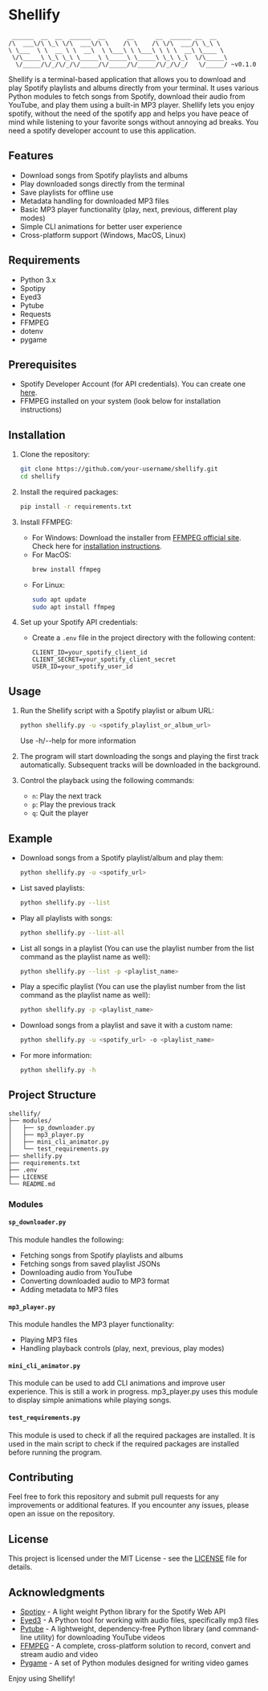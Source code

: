# Shellify

```
 ______  __  __  ______  __      __      __  ______ __  __
/\  ___\/\ \_\ \/\  ___\/\ \    /\ \    /\ \/\  ___/\ \_\ \
\ \___  \ \  __ \ \  __\  \ \___\ \ \___\ \ \ \  __\ \____ \
 \/\_____\ \_\ \_\ \_____\ \_____\ \_____\ \_\ \_\  \/\_____\
  \/_____/\/_/\/_/\/_____/\/_____/\/_____/\/_/\/_/   \/_____/ ~v0.1.0
```

Shellify is a terminal-based application that allows you to download and play Spotify playlists and albums directly from your terminal. It uses various Python modules to fetch songs from Spotify, download their audio from YouTube, and play them using a built-in MP3 player. Shellify lets you enjoy spotify, without the need of the spotify app and helps you have peace of mind while listening to your favorite songs without annoying ad breaks.
You need a spotify developer account to use this application.

## Features

- Download songs from Spotify playlists and albums
- Play downloaded songs directly from the terminal
- Save playlists for offline use
- Metadata handling for downloaded MP3 files
- Basic MP3 player functionality (play, next, previous, different play modes)
- Simple CLI animations for better user experience
- Cross-platform support (Windows, MacOS, Linux)

## Requirements

- Python 3.x
- Spotipy
- Eyed3
- Pytube
- Requests
- FFMPEG
- dotenv
- pygame

## Prerequisites

- Spotify Developer Account (for API credentials). You can create one [here](https://developer.spotify.com).
- FFMPEG installed on your system (look below for installation instructions)

## Installation

1. Clone the repository:

   ```bash
   git clone https://github.com/your-username/shellify.git
   cd shellify
   ```

2. Install the required packages:

   ```bash
   pip install -r requirements.txt
   ```

3. Install FFMPEG:

   - For Windows: Download the installer from [FFMPEG official site](https://ffmpeg.org/download.html). Check here for [installation instructions](https://www.wikihow.com/Install-FFmpeg-on-Windows).
   - For MacOS:
     ```bash
     brew install ffmpeg
     ```
   - For Linux:
     ```bash
     sudo apt update
     sudo apt install ffmpeg
     ```

4. Set up your Spotify API credentials:
   - Create a `.env` file in the project directory with the following content:
     ```env
     CLIENT_ID=your_spotify_client_id
     CLIENT_SECRET=your_spotify_client_secret
     USER_ID=your_spotify_user_id
     ```

## Usage

1. Run the Shellify script with a Spotify playlist or album URL:

   ```bash
   python shellify.py -u <spotify_playlist_or_album_url>
   ```

   Use -h/--help for more information

2. The program will start downloading the songs and playing the first track automatically. Subsequent tracks will be downloaded in the background.

3. Control the playback using the following commands:
   - `n`: Play the next track
   - `p`: Play the previous track
   - `q`: Quit the player

## Example

- Download songs from a Spotify playlist/album and play them:

  ```bash
  python shellify.py -u <spotify_url>
  ```

- List saved playlists:

  ```bash
  python shellify.py --list
  ```

- Play all playlists with songs:

  ```bash
  python shellify.py --list-all
  ```

- List all songs in a playlist (You can use the playlist number from the list command as the playlist name as well):

  ```bash
  python shellify.py --list -p <playlist_name>
  ```

- Play a specific playlist (You can use the playlist number from the list command as the playlist name as well):

  ```bash
  python shellify.py -p <playlist_name>
  ```

- Download songs from a playlist and save it with a custom name:

  ```bash
  python shellify.py -u <spotify_url> -o <playlist_name>
  ```

- For more information:

  ```bash
  python shellify.py -h
  ```

## Project Structure

```plaintext
shellify/
├── modules/
│   ├── sp_downloader.py
│   ├── mp3_player.py
│   ├── mini_cli_animator.py
│   └── test_requirements.py
├── shellify.py
├── requirements.txt
├── .env
├── LICENSE
└── README.md
```

### Modules

#### `sp_downloader.py`

This module handles the following:

- Fetching songs from Spotify playlists and albums
- Fetching songs from saved playlist JSONs
- Downloading audio from YouTube
- Converting downloaded audio to MP3 format
- Adding metadata to MP3 files

#### `mp3_player.py`

This module handles the MP3 player functionality:

- Playing MP3 files
- Handling playback controls (play, next, previous, play modes)

#### `mini_cli_animator.py`

This module can be used to add CLI animations and improve user experience. This is still a work in progress. mp3_player.py uses this module to display simple animations while playing songs.

#### `test_requirements.py`

This module is used to check if all the required packages are installed. It is used in the main script to check if the required packages are installed before running the program.

## Contributing

Feel free to fork this repository and submit pull requests for any improvements or additional features. If you encounter any issues, please open an issue on the repository.

## License

This project is licensed under the MIT License - see the [LICENSE](https://github.com/sajitha-tj/shellify/blob/main/LICENSE) file for details.

## Acknowledgments

- [Spotipy](https://spotipy.readthedocs.io/) - A light weight Python library for the Spotify Web API
- [Eyed3](https://eyed3.readthedocs.io/) - A Python tool for working with audio files, specifically mp3 files
- [Pytube](https://pytube.io/en/latest/) - A lightweight, dependency-free Python library (and command-line utility) for downloading YouTube videos
- [FFMPEG](https://ffmpeg.org/) - A complete, cross-platform solution to record, convert and stream audio and video
- [Pygame](https://www.pygame.org/) - A set of Python modules designed for writing video games

Enjoy using Shellify!
